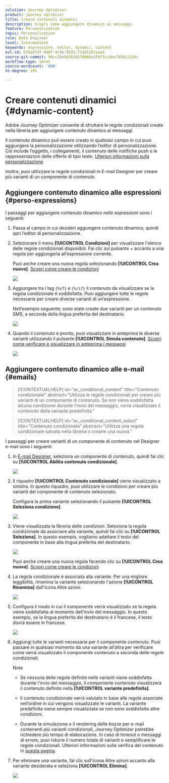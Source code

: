 ```yaml
---
solution: Journey Optimizer
product: journey optimizer
title: Creare contenuti dinamici
description: Scopri come aggiungere dinamico ai messaggi.
feature: Personalization
topic: Personalization
role: Data Engineer
level: Intermediate
keywords: espressione, editor, dynamic, content
exl-id: 639ad7df-0d0f-4c9b-95d1-f3101267aae2
source-git-commit: 98cc28a942626576666a3f0f3cc8ee7b50c2354c
workflow-type: tm+mt
source-wordcount: '608'
ht-degree: 19%

---
```


# Creare contenuti dinamici {#dynamic-content}

Adobe Journey Optimizer consente di sfruttare le regole condizionali create nella libreria per aggiungere contenuto dinamico ai messaggi.

Il contenuto dinamico può essere creato in qualsiasi campo in cui puoi aggiungere la personalizzazione utilizzando l’editor di personalizzazione. Ciò include l’oggetto, i collegamenti, il contenuto delle notifiche push o le rappresentazioni delle offerte di tipo testo. [Ulteriori informazioni sulla personalizzazione](personalize.md)

Inoltre, puoi utilizzare le regole condizionali in E-mail Designer per creare più varianti di un componente di contenuto.

## Aggiungere contenuto dinamico alle espressioni {#perso-expressions}

I passaggi per aggiungere contenuto dinamico nelle espressioni sono i seguenti:

1. Passa al campo in cui desideri aggiungere contenuto dinamico, quindi apri l’editor di personalizzazione.

1. Selezionare il menu **[!UICONTROL Condizioni]** per visualizzare l&#39;elenco delle regole condizionali disponibili. Fai clic sul pulsante + accanto a una regola per aggiungerla all’espressione corrente.

   Puoi anche creare una nuova regola selezionando **[!UICONTROL Crea nuovo]**. [Scopri come creare le condizioni](create-conditions.md)

   ![](assets/conditions-expression.png)

1. Aggiungere tra i tag `{%if}` e `{%/if}` il contenuto da visualizzare se la regola condizionale è soddisfatta. Puoi aggiungere tutte le regole necessarie per creare diverse varianti di un’espressione.

   Nell’esempio seguente, sono state create due varianti per un contenuto SMS, a seconda della lingua preferita del destinatario.

   ![](assets/conditions-language-sample.png)

1. Quando il contenuto è pronto, puoi visualizzare in anteprima le diverse varianti utilizzando il pulsante **[!UICONTROL Simula contenuto]**. [Scopri come verificare e visualizzare in anteprima i messaggi](../content-management/preview-test.md)

   ![](assets/conditions-preview.png)

## Aggiungere contenuto dinamico alle e-mail {#emails}

>[!CONTEXTUALHELP]
>id="ac_conditional_content"
>title="Contenuto condizionale"
>abstract="Utilizza le regole condizionali per creare più varianti di un componente di contenuto. Se non viene soddisfatta alcuna condizione durante l’invio del messaggio, verrà visualizzato il contenuto della variante predefinita."

>[!CONTEXTUALHELP]
>id="ac_conditional_content_select"
>title="Contenuto condizionale"
>abstract="Utilizza una regola condizionale salvata nella libreria o creane una nuova."

I passaggi per creare varianti di un componente di contenuto nel Designer e-mail sono i seguenti:

1. In [E-mail Designer](../email/content-from-scratch.md), seleziona un componente di contenuto, quindi fai clic su **[!UICONTROL Abilita contenuto condizionale]**.

   ![](assets/conditions-enable-conditional.png)

1. Il riquadro **[!UICONTROL Contenuto condizionale]** viene visualizzato a sinistra. In questo riquadro, puoi utilizzare le condizioni per creare più varianti del componente di contenuto selezionato.

   Configura la prima variante selezionando il pulsante **[!UICONTROL Seleziona condizione]**.

   ![](assets/conditions-apply.png)

1. Viene visualizzata la libreria delle condizioni. Seleziona la regola condizionale da associare alla variante, quindi fai clic su **[!UICONTROL Seleziona]**. In questo esempio, vogliamo adattare il testo del componente in base alla lingua preferita del destinatario.

   ![](assets/conditions-select.png)

   Puoi anche creare una nuova regola facendo clic su **[!UICONTROL Crea nuovo]**. [Scopri come creare le condizioni](create-conditions.md)

1. La regola condizionale è associata alla variante. Per una migliore leggibilità, rinomina la variante selezionando l&#39;azione **[!UICONTROL Rinomina]** dall&#39;icona Altre azioni.

   ![](assets/conditions-rename.png)

1. Configura il modo in cui il componente verrà visualizzato se la regola viene soddisfatta al momento dell’invio del messaggio. In questo esempio, se la lingua preferita del destinatario è il francese, il testo dovrà essere in francese.

   ![](assets/conditions-design.png)

1. Aggiungi tutte le varianti necessarie per il componente contenuto. Puoi passare in qualsiasi momento da una variante all’altra per verificare come verrà visualizzato il componente contenuto a seconda delle regole condizionali.

   >[!NOTE]
   >
   >* Se nessuna delle regole definite nelle varianti viene soddisfatta durante l&#39;invio del messaggio, il componente contenuto visualizzerà il contenuto definito nella **[!UICONTROL variante predefinita]**.
   >
   >* Il contenuto condizionale verrà valutato in base alle regole associate nell’ordine in cui vengono visualizzate le varianti. La variante predefinita viene sempre visualizzata se non sono soddisfatte altre condizioni.
   >
   >* Durante la simulazione o il rendering delle bozze per e-mail contenenti più varianti condizionali, Journey Optimizer potrebbe richiedere più tempo di elaborazione. In caso di timeout o messaggi di errore, puoi ridurre il numero totale di varianti o semplificare le regole condizionali. Ulteriori informazioni sulla verifica del contenuto in [questa pagina](../content-management/preview-test.md).


1. Per eliminare una variante, fai clic sull&#39;icona Altre azioni accanto alla variante desiderata e seleziona **[!UICONTROL Elimina]**.

   ![](assets/conditions-delete.png)
